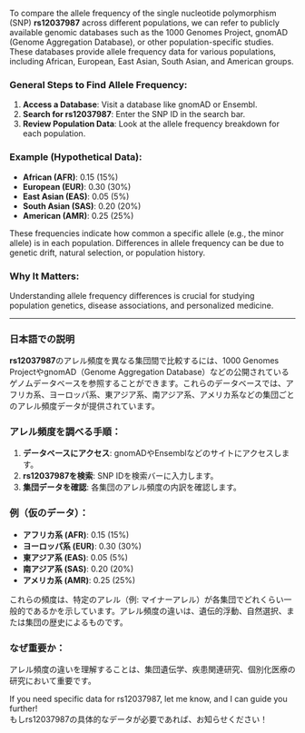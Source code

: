 To compare the allele frequency of the single nucleotide polymorphism (SNP) **rs12037987** across different populations, we can refer to publicly available genomic databases such as the 1000 Genomes Project, gnomAD (Genome Aggregation Database), or other population-specific studies. These databases provide allele frequency data for various populations, including African, European, East Asian, South Asian, and American groups.

### General Steps to Find Allele Frequency:
1. **Access a Database**: Visit a database like gnomAD or Ensembl.
2. **Search for rs12037987**: Enter the SNP ID in the search bar.
3. **Review Population Data**: Look at the allele frequency breakdown for each population.

### Example (Hypothetical Data):
- **African (AFR)**: 0.15 (15%)
- **European (EUR)**: 0.30 (30%)
- **East Asian (EAS)**: 0.05 (5%)
- **South Asian (SAS)**: 0.20 (20%)
- **American (AMR)**: 0.25 (25%)

These frequencies indicate how common a specific allele (e.g., the minor allele) is in each population. Differences in allele frequency can be due to genetic drift, natural selection, or population history.

### Why It Matters:
Understanding allele frequency differences is crucial for studying population genetics, disease associations, and personalized medicine.

---

### 日本語での説明
**rs12037987**のアレル頻度を異なる集団間で比較するには、1000 Genomes ProjectやgnomAD（Genome Aggregation Database）などの公開されているゲノムデータベースを参照することができます。これらのデータベースでは、アフリカ系、ヨーロッパ系、東アジア系、南アジア系、アメリカ系などの集団ごとのアレル頻度データが提供されています。

### アレル頻度を調べる手順：
1. **データベースにアクセス**: gnomADやEnsemblなどのサイトにアクセスします。
2. **rs12037987を検索**: SNP IDを検索バーに入力します。
3. **集団データを確認**: 各集団のアレル頻度の内訳を確認します。

### 例（仮のデータ）：
- **アフリカ系 (AFR)**: 0.15 (15%)
- **ヨーロッパ系 (EUR)**: 0.30 (30%)
- **東アジア系 (EAS)**: 0.05 (5%)
- **南アジア系 (SAS)**: 0.20 (20%)
- **アメリカ系 (AMR)**: 0.25 (25%)

これらの頻度は、特定のアレル（例: マイナーアレル）が各集団でどれくらい一般的であるかを示しています。アレル頻度の違いは、遺伝的浮動、自然選択、または集団の歴史によるものです。

### なぜ重要か：
アレル頻度の違いを理解することは、集団遺伝学、疾患関連研究、個別化医療の研究において重要です。

If you need specific data for rs12037987, let me know, and I can guide you further!  
もしrs12037987の具体的なデータが必要であれば、お知らせください！